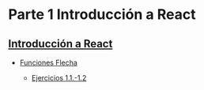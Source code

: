 # Parte 1 Introducción a React
## [Introducción a React](https://fullstackopen.com/es/part1/introduccion_a_react)
- [Funciones Flecha](https://developer.mozilla.org/es/docs/Web/JavaScript/Reference/Functions/Arrow_functions)

  - [Ejercicios 1.1.-1.2](https://fullstackopen.com/es/part1/introduccion_a_react#ejercicios-1-1-1-2)
